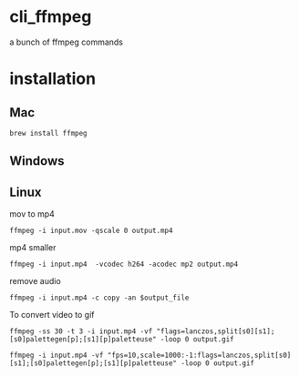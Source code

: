 # cli_ffmpeg
a bunch of ffmpeg commands

# installation 

## Mac 

`brew install ffmpeg`

## Windows 


## Linux 


mov to mp4 

  `ffmpeg -i input.mov -qscale 0 output.mp4`

mp4 smaller 

  `ffmpeg -i input.mp4  -vcodec h264 -acodec mp2 output.mp4`

remove audio

  `ffmpeg -i input.mp4 -c copy -an $output_file`

To convert video to gif 
  
  `ffmpeg -ss 30 -t 3 -i input.mp4 -vf "flags=lanczos,split[s0][s1];[s0]palettegen[p];[s1][p]paletteuse" -loop 0 output.gif`

  `ffmpeg -i input.mp4 -vf "fps=10,scale=1000:-1:flags=lanczos,split[s0][s1];[s0]palettegen[p];[s1][p]paletteuse" -loop 0 output.gif`
